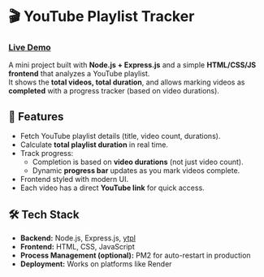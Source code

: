 # 🎬 YouTube Playlist Tracker
### [Live Demo](https://youtube-playlist-analyzer.onrender.com/)
A mini project built with **Node.js + Express.js** and a simple **HTML/CSS/JS frontend** that analyzes a YouTube playlist.  
It shows the **total videos, total duration**, and allows marking videos as **completed** with a progress tracker (based on video durations).  


## 🚀 Features
- Fetch YouTube playlist details (title, video count, durations).
- Calculate **total playlist duration** in real time.
- Track progress:
  - Completion is based on **video durations** (not just video count).
  - Dynamic **progress bar** updates as you mark videos complete.
- Frontend styled with modern UI.
- Each video has a direct **YouTube link** for quick access.


## 🛠️ Tech Stack
- **Backend:** Node.js, Express.js, [ytpl](https://www.npmjs.com/package/ytpl)  
- **Frontend:** HTML, CSS, JavaScript  
- **Process Management (optional):** PM2 for auto-restart in production  
- **Deployment:** Works on platforms like Render
